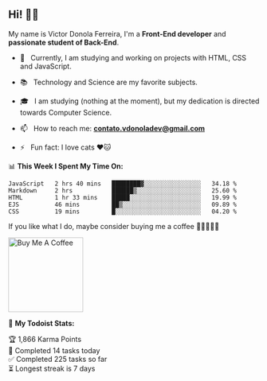 <h2 align="left">Hi! 👋🏻</h2>  

<p align="left">
	My name is Victor Donola Ferreira, I'm a <strong>Front-End developer</strong> and <strong>passionate student of Back-End</strong>.
</p>

- 🔭 &nbsp; Currently, I am studying and working on projects with HTML, CSS and JavaScript.

- :books: &nbsp; Technology and Science are my favorite subjects.

- 🎓 &nbsp; I am studying (nothing at the moment), but my dedication is directed towards Computer Science.

- 📫 &nbsp; How to reach me: **contato.vdonoladev@gmail.com**

- ⚡️ &nbsp; Fun fact: I love cats ❤️🐱

📊 **This Week I Spent My Time On:**
<!--START_SECTION:waka-->
```text
JavaScript   2 hrs 40 mins   ████████▓░░░░░░░░░░░░░░░░   34.18 % 
Markdown     2 hrs           ██████▒░░░░░░░░░░░░░░░░░░   25.60 % 
HTML         1 hr 33 mins    █████░░░░░░░░░░░░░░░░░░░░   19.99 % 
EJS          46 mins         ██▒░░░░░░░░░░░░░░░░░░░░░░   09.89 % 
CSS          19 mins         █░░░░░░░░░░░░░░░░░░░░░░░░   04.20 % 
```
<!--END_SECTION:waka-->

If you like what I do, maybe consider buying me a coffee 🥺👉🏻👈🏻

<a href="https://www.buymeacoffee.com/xuxuti" target="_blank"><img src="https://cdn.buymeacoffee.com/buttons/v2/default-red.png" alt="Buy Me A Coffee" width="150" ></a>

🚧 **My Todoist Stats:**
<!-- TODO-IST:START -->
🏆  1,866 Karma Points           
🌸  Completed 14 tasks today           
✅  Completed 225 tasks so far           
⏳  Longest streak is 7 days
<!-- TODO-IST:END -->
